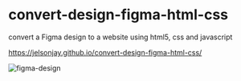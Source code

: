 # convert-design-figma-html-css
 convert a Figma design to a website using html5, css and javascript
 
 
 https://jelsonjay.github.io/convert-design-figma-html-css/
 
 
 ![figma-design](https://user-images.githubusercontent.com/50907905/163315084-87a279da-3fd6-4df4-88df-bb45d7ea31a7.png)

